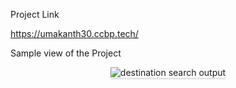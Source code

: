 <p>Project Link</p><a href="https://umakanth30.ccbp.tech/">https://umakanth30.ccbp.tech/</a>
<p>Sample view of the Project</p>   <div style="text-align: center;">
    <img src="https://assets.ccbp.in/frontend/content/react-js/destination-search-output-v2.gif" alt="destination search output" style="max-width:70%;box-shadow:0 2.8px 2.2px rgba(0, 0, 0, 0.12)">
</div>
<br/>

